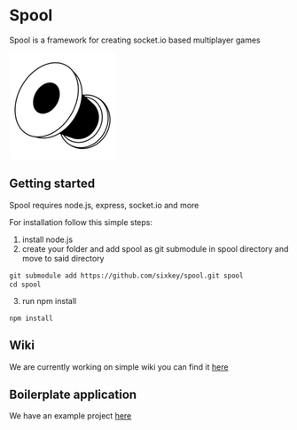 ﻿# Spool
Spool is a framework for creating socket.io based multiplayer games

![Spool logo](https://github.com/sixkey/spool-boilerplate/blob/master/icons/android-chrome-192x192.png)

## Getting started 

Spool requires node.js, express, socket.io and more

For installation follow this simple steps:
1. install node.js 
2. create your folder and add spool as git submodule in spool directory and move to said directory
```
git submodule add https://github.com/sixkey/spool.git spool
cd spool
```
3. run npm install
```
npm install
```

## Wiki

We are currently working on simple wiki you can find it [here](https://github.com/sixkey/spool/wiki)

## Boilerplate application

We have an example project [here](https://github.com/sixkey/spool-boilerplate)
